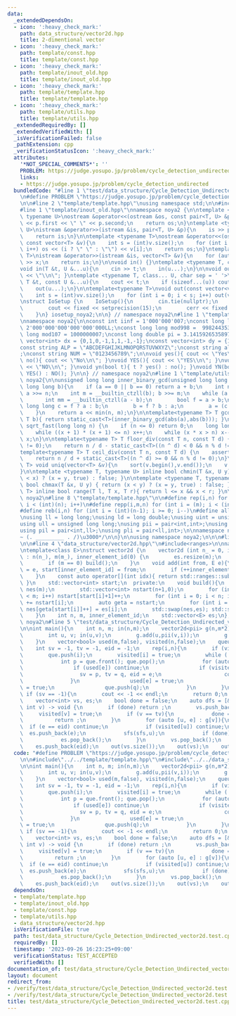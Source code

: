 ```yaml
---
data:
  _extendedDependsOn:
  - icon: ':heavy_check_mark:'
    path: data_structure/vector2d.hpp
    title: 2-dimentional vector
  - icon: ':heavy_check_mark:'
    path: template/const.hpp
    title: template/const.hpp
  - icon: ':heavy_check_mark:'
    path: template/inout_old.hpp
    title: template/inout_old.hpp
  - icon: ':heavy_check_mark:'
    path: template/template.hpp
    title: template/template.hpp
  - icon: ':heavy_check_mark:'
    path: template/utils.hpp
    title: template/utils.hpp
  _extendedRequiredBy: []
  _extendedVerifiedWith: []
  _isVerificationFailed: false
  _pathExtension: cpp
  _verificationStatusIcon: ':heavy_check_mark:'
  attributes:
    '*NOT_SPECIAL_COMMENTS*': ''
    PROBLEM: https://judge.yosupo.jp/problem/cycle_detection_undirected
    links:
    - https://judge.yosupo.jp/problem/cycle_detection_undirected
  bundledCode: "#line 1 \"test/data_structure/Cycle_Detection_Undirected_vector2d.test.cpp\"\
    \n#define PROBLEM \"https://judge.yosupo.jp/problem/cycle_detection_undirected\"\
    \n\n#line 2 \"template/template.hpp\"\nusing namespace std;\n\n#include<bits/stdc++.h>\n\
    #line 1 \"template/inout_old.hpp\"\nnamespace noya2 {\n\ntemplate <typename T,\
    \ typename U>\nostream &operator<<(ostream &os, const pair<T, U> &p){\n    os\
    \ << p.first << \" \" << p.second;\n    return os;\n}\ntemplate <typename T, typename\
    \ U>\nistream &operator>>(istream &is, pair<T, U> &p){\n    is >> p.first >> p.second;\n\
    \    return is;\n}\n\ntemplate <typename T>\nostream &operator<<(ostream &os,\
    \ const vector<T> &v){\n    int s = (int)v.size();\n    for (int i = 0; i < s;\
    \ i++) os << (i ? \" \" : \"\") << v[i];\n    return os;\n}\ntemplate <typename\
    \ T>\nistream &operator>>(istream &is, vector<T> &v){\n    for (auto &x : v) is\
    \ >> x;\n    return is;\n}\n\nvoid in() {}\ntemplate <typename T, class... U>\n\
    void in(T &t, U &...u){\n    cin >> t;\n    in(u...);\n}\n\nvoid out() { cout\
    \ << \"\\n\"; }\ntemplate <typename T, class... U, char sep = ' '>\nvoid out(const\
    \ T &t, const U &...u){\n    cout << t;\n    if (sizeof...(u)) cout << sep;\n\
    \    out(u...);\n}\n\ntemplate<typename T>\nvoid out(const vector<vector<T>> &vv){\n\
    \    int s = (int)vv.size();\n    for (int i = 0; i < s; i++) out(vv[i]);\n}\n\
    \nstruct IoSetup {\n    IoSetup(){\n        cin.tie(nullptr);\n        ios::sync_with_stdio(false);\n\
    \        cout << fixed << setprecision(15);\n        cerr << fixed << setprecision(7);\n\
    \    }\n} iosetup_noya2;\n\n} // namespace noya2\n#line 1 \"template/const.hpp\"\
    \nnamespace noya2{\n\nconst int iinf = 1'000'000'007;\nconst long long linf =\
    \ 2'000'000'000'000'000'000LL;\nconst long long mod998 =  998244353;\nconst long\
    \ long mod107 = 1000000007;\nconst long double pi = 3.14159265358979323;\nconst\
    \ vector<int> dx = {0,1,0,-1,1,1,-1,-1};\nconst vector<int> dy = {1,0,-1,0,1,-1,-1,1};\n\
    const string ALP = \"ABCDEFGHIJKLMNOPQRSTUVWXYZ\";\nconst string alp = \"abcdefghijklmnopqrstuvwxyz\"\
    ;\nconst string NUM = \"0123456789\";\n\nvoid yes(){ cout << \"Yes\\n\"; }\nvoid\
    \ no(){ cout << \"No\\n\"; }\nvoid YES(){ cout << \"YES\\n\"; }\nvoid NO(){ cout\
    \ << \"NO\\n\"; }\nvoid yn(bool t){ t ? yes() : no(); }\nvoid YN(bool t){ t ?\
    \ YES() : NO(); }\n\n} // namespace noya2\n#line 1 \"template/utils.hpp\"\nnamespace\
    \ noya2{\n\nunsigned long long inner_binary_gcd(unsigned long long a, unsigned\
    \ long long b){\n    if (a == 0 || b == 0) return a + b;\n    int n = __builtin_ctzll(a);\
    \ a >>= n;\n    int m = __builtin_ctzll(b); b >>= m;\n    while (a != b) {\n \
    \       int mm = __builtin_ctzll(a - b);\n        bool f = a > b;\n        unsigned\
    \ long long c = f ? a : b;\n        b = f ? b : a;\n        a = (c - b) >> mm;\n\
    \    }\n    return a << min(n, m);\n}\n\ntemplate<typename T> T gcd_fast(T a,\
    \ T b){ return static_cast<T>(inner_binary_gcd(abs(a),abs(b))); }\n\nlong long\
    \ sqrt_fast(long long n) {\n    if (n <= 0) return 0;\n    long long x = sqrt(n);\n\
    \    while ((x + 1) * (x + 1) <= n) x++;\n    while (x * x > n) x--;\n    return\
    \ x;\n}\n\ntemplate<typename T> T floor_div(const T n, const T d) {\n    assert(d\
    \ != 0);\n    return n / d - static_cast<T>((n ^ d) < 0 && n % d != 0);\n}\n\n\
    template<typename T> T ceil_div(const T n, const T d) {\n    assert(d != 0);\n\
    \    return n / d + static_cast<T>((n ^ d) >= 0 && n % d != 0);\n}\n\ntemplate<typename\
    \ T> void uniq(vector<T> &v){\n    sort(v.begin(),v.end());\n    v.erase(unique(v.begin(),v.end()),v.end());\n\
    }\n\ntemplate <typename T, typename U> inline bool chmin(T &x, U y) { return (y\
    \ < x) ? (x = y, true) : false; }\n\ntemplate <typename T, typename U> inline\
    \ bool chmax(T &x, U y) { return (x < y) ? (x = y, true) : false; }\n\ntemplate<typename\
    \ T> inline bool range(T l, T x, T r){ return l <= x && x < r; }\n\n} // namespace\
    \ noya2\n#line 8 \"template/template.hpp\"\n\n#define rep(i,n) for (int i = 0;\
    \ i < (int)(n); i++)\n#define repp(i,m,n) for (int i = (m); i < (int)(n); i++)\n\
    #define reb(i,n) for (int i = (int)(n-1); i >= 0; i--)\n#define all(v) (v).begin(),(v).end()\n\
    \nusing ll = long long;\nusing ld = long double;\nusing uint = unsigned int;\n\
    using ull = unsigned long long;\nusing pii = pair<int,int>;\nusing pll = pair<ll,ll>;\n\
    using pil = pair<int,ll>;\nusing pli = pair<ll,int>;\n\nnamespace noya2{\n\n/*\u3000\
    ~ (. _________ . /)\u3000*/\n\n}\n\nusing namespace noya2;\n\n\n#line 2 \"data_structure/vector2d.hpp\"\
    \n\n#line 4 \"data_structure/vector2d.hpp\"\n#include<ranges>\n\nnamespace noya2{\n\
    \ntemplate<class E>\nstruct vector2d {\n    vector2d (int n_ = 0, int m_ = 0)\
    \ : n(n_), m(m_), inner_element_id(0) {\n        es.resize(m);\n        start.resize(m,0);\n\
    \        if (m == 0) build();\n    }\n    void add(int from, E e){\n        es[inner_element_id]\
    \ = e, start[inner_element_id] = from;\n        if (++inner_element_id == m) build();\n\
    \    }\n    const auto operator[](int idx){ return std::ranges::subrange(es.begin()+start[idx],es.begin()+start[idx+1]);\
    \ }\n    std::vector<int> start;\n  private:\n    void build(){\n        std::vector<E>\
    \ nes(m);\n        std::vector<int> nstart(n+1,0);\n        for (int i = 0; i\
    \ < m; i++) nstart[start[i]+1]++;\n        for (int i = 0; i < n; i++) nstart[i+1]\
    \ += nstart[i];\n        auto geta = nstart;\n        for (int i = 0; i < m; i++)\
    \ nes[geta[start[i]]++] = es[i];\n        std::swap(nes,es); std::swap(nstart,start);\n\
    \    }\n    int n, m, inner_element_id;\n    std::vector<E> es;\n};\n\n} // namespace\
    \ noya2\n#line 5 \"test/data_structure/Cycle_Detection_Undirected_vector2d.test.cpp\"\
    \n\nint main(){\n    int n, m; in(n,m);\n    vector2d<pii> g(n,m*2);\n    rep(i,m){\n\
    \        int u, v; in(u,v);\n        g.add(u,pii(v,i));\n        g.add(v,pii(u,i));\n\
    \    }\n    vector<bool> used(m,false), visited(n,false);\n    queue<int> que;\n\
    \    int sv = -1, tv = -1, eid = -1;\n    rep(i,n){\n        if (visited[i]) continue;\n\
    \        que.push(i);\n        visited[i] = true;\n        while (!que.empty()){\n\
    \            int p = que.front(); que.pop();\n            for (auto [q, e] : g[p]){\n\
    \                if (used[e]) continue;\n                if (visited[q]){\n  \
    \                  sv = p, tv = q, eid = e;\n                    continue;\n \
    \               }\n                used[e] = true;\n                visited[q]\
    \ = true;\n                que.push(q);\n            }\n        }\n    }\n   \
    \ if (sv == -1){\n        cout << -1 << endl;\n        return 0;\n    }\n    fill(all(visited),false);\n\
    \    vector<int> vs, es;\n    bool done = false;\n    auto dfs = [&](auto sfs,\
    \ int v) -> void {\n        if (done) return ;\n        vs.push_back(v);\n   \
    \     visited[v] = true;\n        if (v == tv){\n            done = true;\n  \
    \          return ;\n        }\n        for (auto [u, e] : g[v]){\n          \
    \  if (e == eid) continue;\n            if (visited[u]) continue;\n          \
    \  es.push_back(e);\n            sfs(sfs,u);\n            if (done) return ;\n\
    \            es.pop_back();\n        }\n        vs.pop_back();\n    };\n    dfs(dfs,sv);\n\
    \    es.push_back(eid);\n    out(vs.size());\n    out(vs);\n    out(es);\n}\n"
  code: "#define PROBLEM \"https://judge.yosupo.jp/problem/cycle_detection_undirected\"\
    \n\n#include\"../../template/template.hpp\"\n#include\"../../data_structure/vector2d.hpp\"\
    \n\nint main(){\n    int n, m; in(n,m);\n    vector2d<pii> g(n,m*2);\n    rep(i,m){\n\
    \        int u, v; in(u,v);\n        g.add(u,pii(v,i));\n        g.add(v,pii(u,i));\n\
    \    }\n    vector<bool> used(m,false), visited(n,false);\n    queue<int> que;\n\
    \    int sv = -1, tv = -1, eid = -1;\n    rep(i,n){\n        if (visited[i]) continue;\n\
    \        que.push(i);\n        visited[i] = true;\n        while (!que.empty()){\n\
    \            int p = que.front(); que.pop();\n            for (auto [q, e] : g[p]){\n\
    \                if (used[e]) continue;\n                if (visited[q]){\n  \
    \                  sv = p, tv = q, eid = e;\n                    continue;\n \
    \               }\n                used[e] = true;\n                visited[q]\
    \ = true;\n                que.push(q);\n            }\n        }\n    }\n   \
    \ if (sv == -1){\n        cout << -1 << endl;\n        return 0;\n    }\n    fill(all(visited),false);\n\
    \    vector<int> vs, es;\n    bool done = false;\n    auto dfs = [&](auto sfs,\
    \ int v) -> void {\n        if (done) return ;\n        vs.push_back(v);\n   \
    \     visited[v] = true;\n        if (v == tv){\n            done = true;\n  \
    \          return ;\n        }\n        for (auto [u, e] : g[v]){\n          \
    \  if (e == eid) continue;\n            if (visited[u]) continue;\n          \
    \  es.push_back(e);\n            sfs(sfs,u);\n            if (done) return ;\n\
    \            es.pop_back();\n        }\n        vs.pop_back();\n    };\n    dfs(dfs,sv);\n\
    \    es.push_back(eid);\n    out(vs.size());\n    out(vs);\n    out(es);\n}"
  dependsOn:
  - template/template.hpp
  - template/inout_old.hpp
  - template/const.hpp
  - template/utils.hpp
  - data_structure/vector2d.hpp
  isVerificationFile: true
  path: test/data_structure/Cycle_Detection_Undirected_vector2d.test.cpp
  requiredBy: []
  timestamp: '2023-09-26 16:23:25+09:00'
  verificationStatus: TEST_ACCEPTED
  verifiedWith: []
documentation_of: test/data_structure/Cycle_Detection_Undirected_vector2d.test.cpp
layout: document
redirect_from:
- /verify/test/data_structure/Cycle_Detection_Undirected_vector2d.test.cpp
- /verify/test/data_structure/Cycle_Detection_Undirected_vector2d.test.cpp.html
title: test/data_structure/Cycle_Detection_Undirected_vector2d.test.cpp
---
```

